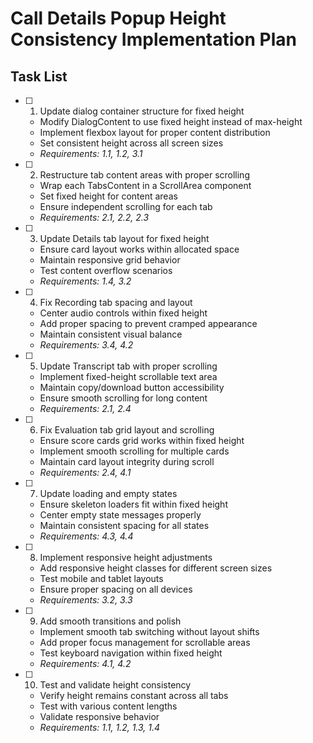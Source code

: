 # Call Details Popup Height Consistency Implementation Plan

## Task List

- [ ] 1. Update dialog container structure for fixed height
  - Modify DialogContent to use fixed height instead of max-height
  - Implement flexbox layout for proper content distribution
  - Set consistent height across all screen sizes
  - _Requirements: 1.1, 1.2, 3.1_

- [ ] 2. Restructure tab content areas with proper scrolling
  - Wrap each TabsContent in a ScrollArea component
  - Set fixed height for content areas
  - Ensure independent scrolling for each tab
  - _Requirements: 2.1, 2.2, 2.3_

- [ ] 3. Update Details tab layout for fixed height
  - Ensure card layout works within allocated space
  - Maintain responsive grid behavior
  - Test content overflow scenarios
  - _Requirements: 1.4, 3.2_

- [ ] 4. Fix Recording tab spacing and layout
  - Center audio controls within fixed height
  - Add proper spacing to prevent cramped appearance
  - Maintain consistent visual balance
  - _Requirements: 3.4, 4.2_

- [ ] 5. Update Transcript tab with proper scrolling
  - Implement fixed-height scrollable text area
  - Maintain copy/download button accessibility
  - Ensure smooth scrolling for long content
  - _Requirements: 2.1, 2.4_

- [ ] 6. Fix Evaluation tab grid layout and scrolling
  - Ensure score cards grid works within fixed height
  - Implement smooth scrolling for multiple cards
  - Maintain card layout integrity during scroll
  - _Requirements: 2.4, 4.1_

- [ ] 7. Update loading and empty states
  - Ensure skeleton loaders fit within fixed height
  - Center empty state messages properly
  - Maintain consistent spacing for all states
  - _Requirements: 4.3, 4.4_

- [ ] 8. Implement responsive height adjustments
  - Add responsive height classes for different screen sizes
  - Test mobile and tablet layouts
  - Ensure proper spacing on all devices
  - _Requirements: 3.2, 3.3_

- [ ] 9. Add smooth transitions and polish
  - Implement smooth tab switching without layout shifts
  - Add proper focus management for scrollable areas
  - Test keyboard navigation within fixed height
  - _Requirements: 4.1, 4.2_

- [ ] 10. Test and validate height consistency
  - Verify height remains constant across all tabs
  - Test with various content lengths
  - Validate responsive behavior
  - _Requirements: 1.1, 1.2, 1.3, 1.4_